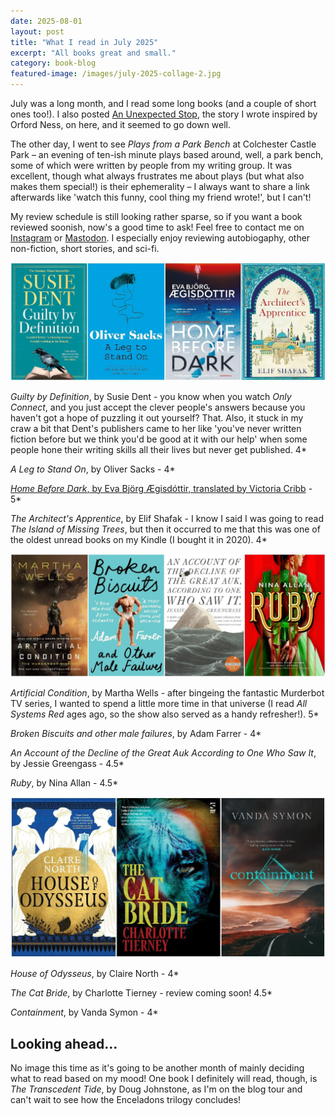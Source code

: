 ```yaml
---
date: 2025-08-01
layout: post
title: "What I read in July 2025"
excerpt: "All books great and small."
category: book-blog
featured-image: /images/july-2025-collage-2.jpg
---
```


July was a long month, and I read some long books (and a couple of short ones too!). I also posted [An Unexpected Stop](/an-unexpected-stop/), the story I wrote inspired by Orford Ness, on here, and it seemed to go down well.

The other day, I went to see <cite>Plays from a Park Bench</cite> at Colchester Castle Park &ndash; an evening of ten-ish minute plays based around, well, a park bench, some of which were written by people from my writing group. It was excellent, though what always frustrates me about plays (but what also makes them special!) is their ephemerality &ndash; I always want to share a link afterwards like 'watch this funny, cool thing my friend wrote!', but I can't!

My review schedule is still looking rather sparse, so if you want a book reviewed soonish, now's a good time to ask! Feel free to contact me on [Instagram](https://instagram.com/alicemcalicepants/) or [Mastodon](https://ohai.social/@alicemcalicepants/). I especially enjoy reviewing autobiogaphy, other non-fiction, short stories, and sci-fi.

![Guilty by Definition, A Leg to Stand On, Home Before Dark, The Architect's Apprentice](/images/july-2025-collage-1.jpg)

<cite>Guilty by Definition</cite>, by Susie Dent - you know when you watch <cite>Only Connect</cite>, and you just accept the clever people's answers because you haven't got a hope of puzzling it out yourself? That. Also, it stuck in my craw a bit that Dent's publishers came to her like 'you've never written fiction before but we think you'd be good at it with our help' when some people hone their writing skills all their lives but never get published. 4*

<cite>A Leg to Stand On</cite>, by Oliver Sacks - 4*

[<cite>Home Before Dark</cite>, by Eva Björg Ægisdóttir, translated by Victoria Cribb](/blog-tour-home-before-dark/) - 5*

<cite>The Architect's Apprentice</cite>, by Elif Shafak - I know I said I was going to read <cite>The Island of Missing Trees</cite>, but then it occurred to me that this was one of the oldest unread books on my Kindle (I bought it in 2020). 4*

![Artificial Condition, Broken Biscuits, An Account of the Decline of the Great Auk According to One Who Saw It, Ruby](/images/july-2025-collage-2.jpg)

<cite>Artificial Condition</cite>, by Martha Wells - after bingeing the fantastic Murderbot TV series, I wanted to spend a little more time in that universe (I read <cite>All Systems Red</cite> ages ago, so the show also served as a handy refresher!). 5*

<cite>Broken Biscuits and other male failures</cite>, by Adam Farrer - 4*

<cite>An Account of the Decline of the Great Auk According to One Who Saw It</cite>, by Jessie Greengass - 4.5*

<cite>Ruby</cite>, by Nina Allan - 4.5*

![House of Odysseus, The Cat Bride, Containment](/images/july-2025-collage-3.jpg)

<cite>House of Odysseus</cite>, by Claire North - 4*

<cite>The Cat Bride</cite>, by Charlotte Tierney - review coming soon! 4.5*

<cite>Containment</cite>, by Vanda Symon - 4*

## Looking ahead...

No image this time as it's going to be another month of mainly deciding what to read based on my mood! One book I definitely will read, though, is <cite>The Transcedent Tide</cite>, by Doug Johnstone, as I'm on the blog tour and can't wait to see how the Enceladons trilogy concludes!